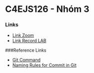 # C4EJS126 - Nhóm 3

### Links
- [Link Zoom](https://mines.zoom.us/j/99706387457?pwd=OTJyS1duS3U1c25mck8yOTgrNEVDZz09&fbclid=IwAR2mCmFYqKtXqxtxIDZv9KN2R8YtgOjJsOr3VVLC57W4cemJRRuI4EYEws0)
- [Link Record LAB](https://link.itrum.org/C4E_NHOM3)


###Reference Links
- [Git Command](https://rogerdudler.github.io/git-guide/index.vi.html)
- [Naming Rules for Commit in Git](https://viblo.asia/p/dat-ten-commit-message-sao-cho-tinh-nghia-anh-em-chac-chan-ben-lau-OeVKBM605kW)